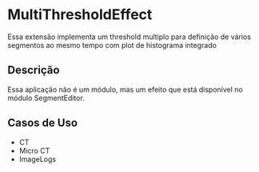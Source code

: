 # MultiThresholdEffect

Essa extensão implementa um threshold multiplo para definição de vários segmentos ao mesmo tempo com plot de histograma integrado

## Descrição

Essa aplicação não é um módulo, mas um efeito que está disponível no módulo SegmentEditor.

## Casos de Uso

* CT
* Micro CT
* ImageLogs